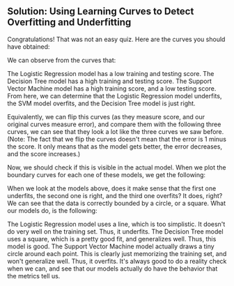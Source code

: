 ## Solution: Using Learning Curves to Detect Overfitting and Underfitting
Congratulations! That was not an easy quiz. Here are the curves you should have obtained:


We can observe from the curves that:

The Logistic Regression model has a low training and testing score.
The Decision Tree model has a high training and testing score.
The Support Vector Machine model has a high training score, and a low testing score.
From here, we can determine that the Logistic Regression model underfits, the SVM model overfits, and the Decision Tree model is just right.

Equivalently, we can flip this curves (as they measure score, and our original curves measure error), and compare them with the following three curves, we can see that they look a lot like the three curves we saw before. (Note: The fact that we flip the curves doesn't mean that the error is 1 minus the score. It only means that as the model gets better, the error decreases, and the score increases.)


Now, we should check if this is visible in the actual model. When we plot the boundary curves for each one of these models, we get the following:


When we look at the models above, does it make sense that the first one underfits, the second one is right, and the third one overfits? It does, right? We can see that the data is correctly bounded by a circle, or a square. What our models do, is the following:

The Logistic Regression model uses a line, which is too simplistic. It doesn't do very well on the training set. Thus, it underfits.
The Decision Tree model uses a square, which is a pretty good fit, and generalizes well. Thus, this model is good.
The Support Vector Machine model actually draws a tiny circle around each point. This is clearly just memorizing the training set, and won't generalize well. Thus, it overfits.
It's always good to do a reality check when we can, and see that our models actually do have the behavior that the metrics tell us.